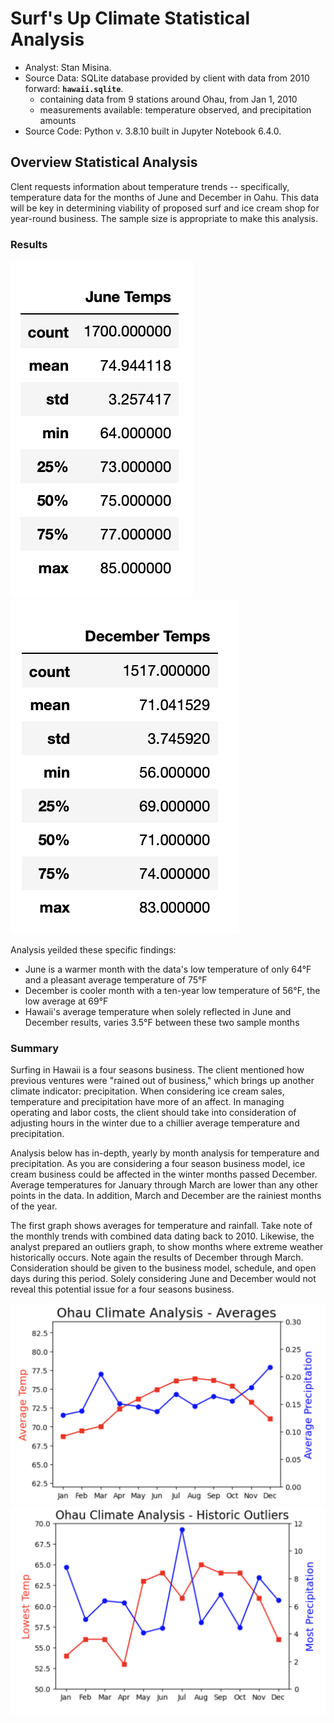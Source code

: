 # Surf's Up Climate Statistical Analysis  
  
  * Analyst: Stan Misina. 
  * Source Data: SQLite database provided by client with data from 2010 forward: **`hawaii.sqlite`**.  
      - containing data from 9 stations around Ohau, from Jan 1, 2010    
      - measurements available: temperature observed, and precipitation amounts
  * Source Code: Python v. 3.8.10 built in Jupyter Notebook 6.4.0. 
  
## Overview Statistical Analysis  
  
Clent requests information about temperature trends -- specifically, temperature data for the months of June and December in Oahu. This data will be key in determining viability of proposed surf and ice cream shop for year-round business.  The sample size is appropriate to make this analysis.  
  
  
### Results  
  
![june_results](readme_resources/june_temps.png)
![dec_results](readme_resources/dec_temps.png)
  
Analysis yeilded these specific findings:  
  
* June is a warmer month with the data's low temperature of only 64&deg;F and a pleasant average temperature of 75&deg;F  
* December is cooler month with a ten-year low temperature of 56&deg;F, the low average at 69&deg;F 
* Hawaii's average temperature when solely reflected in June and December results, varies 3.5&deg;F between these two sample months 


### Summary  
  
Surfing in Hawaii is a four seasons business. The client mentioned how previous ventures were "rained out of business," which brings up another climate indicator: precipitation. When considering ice cream sales, temperature and precipitation have more of an affect. In managing operating and labor costs, the client should take into consideration of adjusting hours in the winter due to a chillier average temperature and precipitation.  
  
Analysis below has in-depth, yearly by month analysis for temperature and precipitation. As you are considering a four season business model, ice cream business could be affected in the winter months passed December. Average temperatures for January through March are lower than any other points in the data. In addition, March and December are the rainiest months of the year.

The first graph shows averages for temperature and rainfall. Take note of the monthly trends with combined data dating back to 2010. Likewise, the analyst prepared an outliers graph, to show months where extreme weather historically occurs. Note again the results of December through March. Consideration should be given to the business model, schedule, and open days during this period. Solely considering June and December would not reveal this potential issue for a four seasons business.<br/>
  
  
![averages](readme_resources/year_average.png)
![outliers](readme_resources/outliers.png)  

